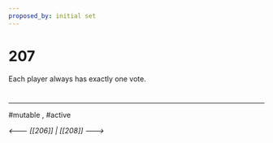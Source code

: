 ```yaml
---
proposed_by: initial set
---
```

# 207
Each player always has exactly one vote.

#
---
#mutable , #active

*<--- [[206]] | [[208]] --->*